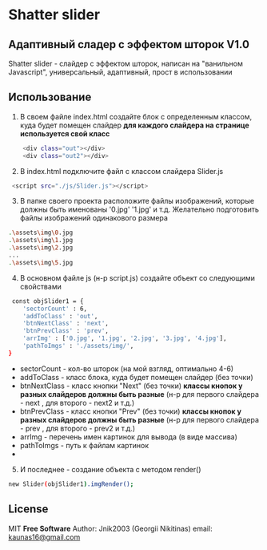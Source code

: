 # Shatter slider 
## Адаптивный сладер с эффектом шторок V1.0


Shatter slider - слайдер с эффектом шторок, написан на "ванильном Javascript", универсальный, адаптивный, прост в использовании

## Использование
1. В своем файле index.html создайте блок с определенным классом, куда будет помещен слайдер
**для каждого слайдера на странице используется свой класс**
```sh
    <div class="out"></div>
    <div class="out2"></div>
```
2. В index.html подключите файл с классом слайдера Slider.js
```sh
 <script src="./js/Slider.js"></script>
```
3. В папке своего проекта расположите файлы изображений, которые должны быть именованы '0.jpg' '1.jpg' и т.д. Желательно подготовить файлы изображений одинакового размера
```sh
.\assets\img\0.jpg
.\assets\img\1.jpg
.\assets\img\2.jpg
...
.\assets\img\5.jpg
```

4. В основном файле js (н-р script.js) создайте объект со следующими свойствами
```sh
 const objSlider1 = {
    'sectorCount' : 6,
    'addToClass' : 'out',
    'btnNextClass' : 'next',
    'btnPrevClass' : 'prev',
    'arrImg' : ['0.jpg', '1.jpg', '2.jpg', '3.jpg', '4.jpg'],
    'pathToImgs' : './assets/img/',
}
```
- sectorCount - кол-во шторок (на мой взгляд, оптимально 4-6)
- addToClass - класс блока, куда будет помещен слайдер (без точки)
- btnNextClass - класс кнопки "Next" (без точки) **классы кнопок у разных слайдеров должны быть разные** (н-р для первого слайдера - next , для второго - next2 и т.д.)
- btnPrevClass - класс кнопки "Prev" (без точки) **классы кнопок у разных слайдеров должны быть разные** (н-р для первого слайдера - prev , для второго - prev2 и т.д.)
- arrImg - перечень имен картинок для вывода (в виде массива)
- pathToImgs - путь к файлам картинок
- 
5. И последнее - создание объекта с методом render()
```sh
new Slider(objSlider1).imgRender();
```

## License

MIT
**Free Software**
Author: Jnik2003 (Georgii Nikitinas)
email:  kaunas16@gmail.com

